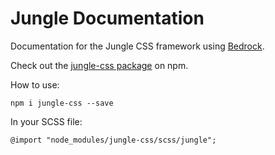 # Jungle Documentation

Documentation for the Jungle CSS framework using <a href="http://bedrockapp.org">Bedrock</a>.

Check out the <a href="https://github.com/mono-company/jungle-css">jungle-css package</a> on npm.

How to use:

    npm i jungle-css --save

In your SCSS file:

    @import "node_modules/jungle-css/scss/jungle";


